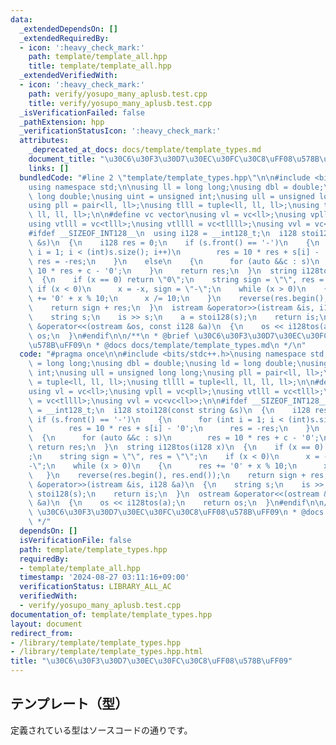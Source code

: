 ```yaml
---
data:
  _extendedDependsOn: []
  _extendedRequiredBy:
  - icon: ':heavy_check_mark:'
    path: template/template_all.hpp
    title: template/template_all.hpp
  _extendedVerifiedWith:
  - icon: ':heavy_check_mark:'
    path: verify/yosupo_many_aplusb.test.cpp
    title: verify/yosupo_many_aplusb.test.cpp
  _isVerificationFailed: false
  _pathExtension: hpp
  _verificationStatusIcon: ':heavy_check_mark:'
  attributes:
    _deprecated_at_docs: docs/template/template_types.md
    document_title: "\u30C6\u30F3\u30D7\u30EC\u30FC\u30C8\uFF08\u578B\uFF09"
    links: []
  bundledCode: "#line 2 \"template/template_types.hpp\"\n\n#include <bits/stdc++.h>\n\
    using namespace std;\n\nusing ll = long long;\nusing dbl = double;\nusing ld =\
    \ long double;\nusing uint = unsigned int;\nusing ull = unsigned long long;\n\
    using pll = pair<ll, ll>;\nusing tlll = tuple<ll, ll, ll>;\nusing tllll = tuple<ll,\
    \ ll, ll, ll>;\n\n#define vc vector\nusing vl = vc<ll>;\nusing vpll = vc<pll>;\n\
    using vtlll = vc<tlll>;\nusing vtllll = vc<tllll>;\nusing vvl = vc<vc<ll>>;\n\n\
    #ifdef __SIZEOF_INT128__\n  using i128 = __int128_t;\n  i128 stoi128(const string\
    \ &s)\n  {\n    i128 res = 0;\n    if (s.front() == '-')\n    {\n      for (int\
    \ i = 1; i < (int)s.size(); i++)\n        res = 10 * res + s[i] - '0';\n     \
    \ res = -res;\n    }\n    else\n    {\n      for (auto &&c : s)\n        res =\
    \ 10 * res + c - '0';\n    }\n    return res;\n  }\n  string i128tos(i128 x)\n\
    \  {\n    if (x == 0) return \"0\";\n    string sign = \"\", res = \"\";\n   \
    \ if (x < 0)\n      x = -x, sign = \"-\";\n    while (x > 0)\n    {\n      res\
    \ += '0' + x % 10;\n      x /= 10;\n    }\n    reverse(res.begin(), res.end());\n\
    \    return sign + res;\n  }\n  istream &operator>>(istream &is, i128 &a)\n  {\n\
    \    string s;\n    is >> s;\n    a = stoi128(s);\n    return is;\n  }\n  ostream\
    \ &operator<<(ostream &os, const i128 &a)\n  {\n    os << i128tos(a);\n    return\
    \ os;\n  }\n#endif\n\n/**\n * @brief \u30C6\u30F3\u30D7\u30EC\u30FC\u30C8\uFF08\
    \u578B\uFF09\n * @docs docs/template/template_types.md\n */\n"
  code: "#pragma once\n\n#include <bits/stdc++.h>\nusing namespace std;\n\nusing ll\
    \ = long long;\nusing dbl = double;\nusing ld = long double;\nusing uint = unsigned\
    \ int;\nusing ull = unsigned long long;\nusing pll = pair<ll, ll>;\nusing tlll\
    \ = tuple<ll, ll, ll>;\nusing tllll = tuple<ll, ll, ll, ll>;\n\n#define vc vector\n\
    using vl = vc<ll>;\nusing vpll = vc<pll>;\nusing vtlll = vc<tlll>;\nusing vtllll\
    \ = vc<tllll>;\nusing vvl = vc<vc<ll>>;\n\n#ifdef __SIZEOF_INT128__\n  using i128\
    \ = __int128_t;\n  i128 stoi128(const string &s)\n  {\n    i128 res = 0;\n   \
    \ if (s.front() == '-')\n    {\n      for (int i = 1; i < (int)s.size(); i++)\n\
    \        res = 10 * res + s[i] - '0';\n      res = -res;\n    }\n    else\n  \
    \  {\n      for (auto &&c : s)\n        res = 10 * res + c - '0';\n    }\n   \
    \ return res;\n  }\n  string i128tos(i128 x)\n  {\n    if (x == 0) return \"0\"\
    ;\n    string sign = \"\", res = \"\";\n    if (x < 0)\n      x = -x, sign = \"\
    -\";\n    while (x > 0)\n    {\n      res += '0' + x % 10;\n      x /= 10;\n \
    \   }\n    reverse(res.begin(), res.end());\n    return sign + res;\n  }\n  istream\
    \ &operator>>(istream &is, i128 &a)\n  {\n    string s;\n    is >> s;\n    a =\
    \ stoi128(s);\n    return is;\n  }\n  ostream &operator<<(ostream &os, const i128\
    \ &a)\n  {\n    os << i128tos(a);\n    return os;\n  }\n#endif\n\n/**\n * @brief\
    \ \u30C6\u30F3\u30D7\u30EC\u30FC\u30C8\uFF08\u578B\uFF09\n * @docs docs/template/template_types.md\n\
    \ */"
  dependsOn: []
  isVerificationFile: false
  path: template/template_types.hpp
  requiredBy:
  - template/template_all.hpp
  timestamp: '2024-08-27 03:11:16+09:00'
  verificationStatus: LIBRARY_ALL_AC
  verifiedWith:
  - verify/yosupo_many_aplusb.test.cpp
documentation_of: template/template_types.hpp
layout: document
redirect_from:
- /library/template/template_types.hpp
- /library/template/template_types.hpp.html
title: "\u30C6\u30F3\u30D7\u30EC\u30FC\u30C8\uFF08\u578B\uFF09"
---
```

## テンプレート（型）

定義されている型はソースコードの通りです。